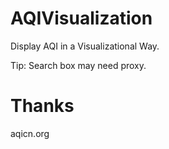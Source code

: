 # AQIVisualization
Display AQI in a Visualizational Way.

  Tip: Search box may need proxy.

# Thanks
aqicn.org
